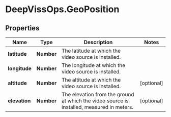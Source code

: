 # DeepVissOps.GeoPosition

## Properties

Name | Type | Description | Notes
------------ | ------------- | ------------- | -------------
**latitude** | **Number** | The latitude at which the video source is installed. | 
**longitude** | **Number** | The longitude at which the video source is installed. | 
**altitude** | **Number** | The altitude at which the video source is installed. | [optional] 
**elevation** | **Number** | The elevation from the ground at which the video source is installed, measured in meters. | [optional] 


